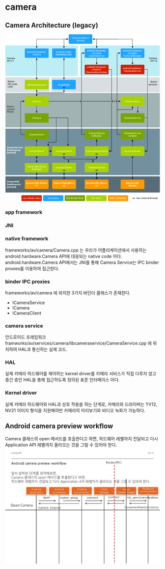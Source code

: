 # camera


## Camera Architecture (legacy)
![](/images/ape_fwk_camera.png)

### app framework

### JNI

### native framework
frameworks/av/camera/Camera.cpp 는 우리가 어플리케이션에서 사용하는 android.hardware.Camera API에 대응되는 native code 이다.
android.hardware.Camera API에서는 JNI를 통해 Camera Service는 IPC binder proxies를 이용하여 접근한다.

### binder IPC proxies
frameworks/av/camera 에 위치한 3가지 바인더 클래스가 존재한다.
- ICameraService
- ICamera
- ICameraClient

### camera service 
안드로이드 프레임워크 framworks/av/services/camera/libcameraservice/CameraService.cpp 에  위치하여 HAL과 통신하는 실제 코드.

### HAL 
실제 카메라 하드웨어를 제어하는 kernel driver를 카메라 서비스가 직접 다루지 않고 중간 층인 HAL을 통해 접근하도록 정의된 표준 인터페이스 이다.

### Kernel driver
실제 카메라 하드웨어와 HAL과 상호 작용을 하는 단계로, 카메라와 드라이버는 YV12, NV21 이미지 형식을 지원해야만 카메라의 미리보기와 비디오 녹화가 가능하다.


## Android camera preview workflow
Camera 클래스의 open 메서드를 호출한다고 하면, 
하드웨어 레벨까지 전달되고 다시 Application API 레벨까지 올라오는 것을 그릴 수 있어야 한다. 
![](/images/android-camera-basics-56-638.jpg)
